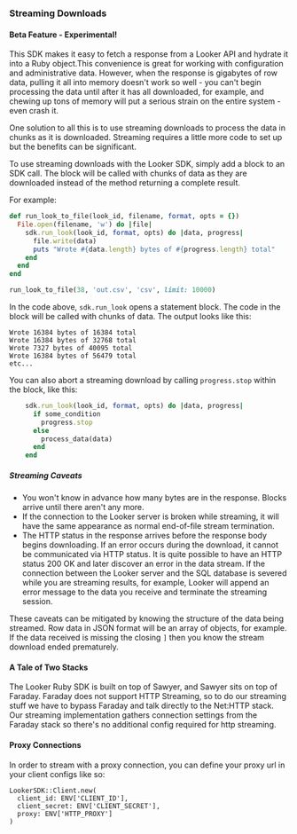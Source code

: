 ### Streaming Downloads

#### Beta Feature - Experimental!

This SDK makes it easy to fetch a response from a Looker API and hydrate it into a Ruby object.This convenience is great for working with configuration and administrative data. However, when the response is gigabytes of row data, pulling it all into memory doesn't work so well - you can't begin processing the data until after it has all downloaded, for example, and chewing up tons of memory will put a serious strain on the entire system - even crash it.

One solution to all this is to use streaming downloads to process the data in chunks as it is downloaded. Streaming requires a little more code to set up but the benefits can be significant.

To use streaming downloads with the Looker SDK, simply add a block to an SDK call. The block will be called with chunks of data as they are downloaded instead of the method returning a complete result.

For example:

```ruby
def run_look_to_file(look_id, filename, format, opts = {})
  File.open(filename, 'w') do |file|
    sdk.run_look(look_id, format, opts) do |data, progress|
      file.write(data)
      puts "Wrote #{data.length} bytes of #{progress.length} total"
    end
  end
end

run_look_to_file(38, 'out.csv', 'csv', limit: 10000)
```

In the code above, `sdk.run_look` opens a statement block. The code in the block will be called with chunks of data. The output looks like this:
```
Wrote 16384 bytes of 16384 total
Wrote 16384 bytes of 32768 total
Wrote 7327 bytes of 40095 total
Wrote 16384 bytes of 56479 total
etc...
```

You can also abort a streaming download by calling `progress.stop` within the block, like this:
```ruby
    sdk.run_look(look_id, format, opts) do |data, progress|
      if some_condition
        progress.stop
      else
        process_data(data)
      end
    end

```

##### Streaming Caveats
* You won't know in advance how many bytes are in the response. Blocks arrive until there aren't any more.
* If the connection to the Looker server is broken while streaming, it will have the same appearance as normal end-of-file stream termination.
* The HTTP status in the response arrives before the response body begins downloading. If an error occurs during the download, it cannot be communicated via HTTP status. It is quite possible to have an HTTP status 200 OK and later discover an error in the data stream. If the connection between the Looker server and the SQL database is severed while you are streaming results, for example, Looker will append an error message to the data you receive and terminate the streaming session.

These caveats can be mitigated by knowing the structure of the data being streamed. Row data in JSON format will be an array of objects, for example. If the data received is missing the closing `]` then you know the stream download ended prematurely.

#### A Tale of Two Stacks

The Looker Ruby SDK is built on top of Sawyer, and Sawyer sits on top of Faraday. Faraday does not support HTTP Streaming, so to do our streaming stuff we have to bypass Faraday and talk directly to the Net:HTTP stack. Our streaming implementation gathers connection settings from the Faraday stack so there's no additional config required for http streaming.

#### Proxy Connections
In order to stream with a proxy connection, you can define your proxy url in your client configs like so:
```
LookerSDK::Client.new(
  client_id: ENV['CLIENT_ID'],
  client_secret: ENV['CLIENT_SECRET'],
  proxy: ENV['HTTP_PROXY']
)
```

